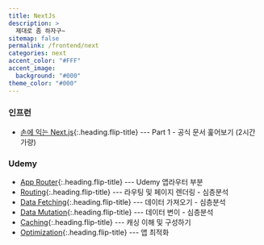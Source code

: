 ```yaml
---
title: NextJs
description: >
  제대로 좀 하자구~
sitemap: false
permalink: /frontend/next
categories: next
accent_color: "#FFF"
accent_image:
  background: "#000"
theme_color: "#000"
---
```


### 인프런

- [손에 익는 Next.js]{:.heading.flip-title} --- Part 1 - 공식 문서 훑어보기 (2시간 가량)

### Udemy

- [App Router]{:.heading.flip-title} --- Udemy 앱라우터 부분
- [Routing]{:.heading.flip-title} --- 라우팅 및 페이지 렌더링 - 심층분석
- [Data Fetching]{:.heading.flip-title} --- 데이터 가져오기 - 심층분석
- [Data Mutation]{:.heading.flip-title} --- 데이터 변이 - 심층분석
- [Caching]{:.heading.flip-title} --- 캐싱 이해 및 구성하기
- [Optimization]{:.heading.flip-title} --- 앱 최적화

[손에 익는 Next.js]: ./_posts/2024-09-10-basics.md
[App Router]: ./_posts/2024-09-11-app-router.md
[Routing]: ./_posts/2024-09-27-routing.md
[Data Fetching]: ./_posts/2024-10-09-data-fetching.md
[Data Mutation]: ./_posts/2024-10-10-data-mutation.md
[Caching]: ./_posts/2024-10-14-caching.md
[Optimization]: ./_posts/2024-10-21-optimization.md
